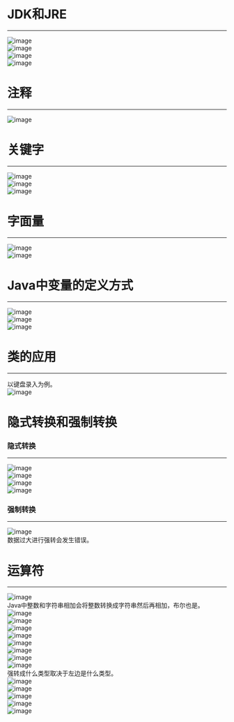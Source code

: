 # JDK和JRE
***   
![image](https://user-images.githubusercontent.com/96570699/198244541-36a8a104-0c4b-4b45-967c-8b3aca4623f1.png)  
![image](https://user-images.githubusercontent.com/96570699/198245874-bd5d12a3-5f71-4df3-8936-090cdd8fffd7.png)  
![image](https://user-images.githubusercontent.com/96570699/198246450-f4610c77-91c1-4b6b-9a92-29dc74e24a13.png)  
![image](https://user-images.githubusercontent.com/96570699/198246888-fba28b76-ba2f-432d-9301-2397206260f3.png)  


# 注释
***  
![image](https://user-images.githubusercontent.com/96570699/198247637-c1511aa3-2859-47ac-92c5-1e96321b088d.png)  


# 关键字
***  
![image](https://user-images.githubusercontent.com/96570699/198250192-5624bbc3-1554-4ce2-9e05-643500be9349.png)  
![image](https://user-images.githubusercontent.com/96570699/198250563-bd3b32a7-08d3-4934-91e1-f6da0128ca06.png)  
![image](https://user-images.githubusercontent.com/96570699/198251315-0256b770-0271-43fe-9e17-6117cfcd6dca.png)  


# 字面量
***  
![image](https://user-images.githubusercontent.com/96570699/198254412-6c162d70-68ee-4ca8-ab2b-c00390dcd39d.png)  
![image](https://user-images.githubusercontent.com/96570699/198254683-17ec5f28-4f80-40b9-8f31-563841f43547.png)  


# Java中变量的定义方式
***  
![image](https://user-images.githubusercontent.com/96570699/198333851-3bde6342-1663-4649-860e-e9c29f1224e7.png)  
![image](https://user-images.githubusercontent.com/96570699/198336244-255b39c1-c9df-4808-b4aa-7bf33dd7b52f.png)   
![image](https://user-images.githubusercontent.com/96570699/198337171-27d76f4e-7f3b-4d52-82b9-fabf16d1808f.png)  


# 类的应用
***  
以键盘录入为例。  
![image](https://user-images.githubusercontent.com/96570699/199657892-8f690a6c-2463-4c54-a5eb-239510851ba0.png)   


# 隐式转换和强制转换
### 隐式转换
***  
![image](https://user-images.githubusercontent.com/96570699/199689571-fe174fda-9f21-4707-914e-84b37da2b7e3.png)  
![image](https://user-images.githubusercontent.com/96570699/199690029-c174b3cb-fd05-4329-a1d4-c476f09c1aab.png)  
![image](https://user-images.githubusercontent.com/96570699/199690332-092550bd-776b-43de-b41f-f529fcc9b505.png)  
![image](https://user-images.githubusercontent.com/96570699/199690965-1ea7ae88-1bad-44ce-9dbe-fe2c165cea5e.png)  

### 强制转换
***  
![image](https://user-images.githubusercontent.com/96570699/199692441-4756a323-c20e-484e-9eef-66fb3c337a60.png)  
数据过大进行强转会发生错误。  


# 运算符
***  
![image](https://user-images.githubusercontent.com/96570699/199869816-764e7c7f-6a20-4aa8-9609-8f5e5a8989a6.png)  
Java中整数和字符串相加会将整数转换成字符串然后再相加，布尔也是。 
![image](https://user-images.githubusercontent.com/96570699/199870147-aaae3f5b-08c7-41b5-aa1f-031291a87f93.png)  
![image](https://user-images.githubusercontent.com/96570699/199871614-54e44c87-aafb-4853-8367-8fde68536025.png)  
![image](https://user-images.githubusercontent.com/96570699/199872244-bf076485-ea92-43f4-aa14-d953ee7e91c6.png)  
![image](https://user-images.githubusercontent.com/96570699/199872548-395b2eaf-6e60-486c-8841-fc5b075ad64a.png)   
![image](https://user-images.githubusercontent.com/96570699/199872725-38458b07-4a89-406a-a80f-ed55402f8c47.png)  
![image](https://user-images.githubusercontent.com/96570699/199873458-cc454f7b-41d3-4a27-88c4-cbb84cd5ded8.png)  
![image](https://user-images.githubusercontent.com/96570699/199873889-7771d588-7e9f-42c1-a8c2-4a44b02d30cd.png)  
![image](https://user-images.githubusercontent.com/96570699/199874547-c1c3d1bb-2d4c-440c-9c4b-a0b9a7c82856.png)  
强转成什么类型取决于左边是什么类型。  
![image](https://user-images.githubusercontent.com/96570699/199875045-e121fe90-6715-47d3-9043-63438354250c.png)  
![image](https://user-images.githubusercontent.com/96570699/199875578-d805705f-b434-4173-b390-78d4f03aaa33.png)  
![image](https://user-images.githubusercontent.com/96570699/199877137-3aca967a-8f08-423f-85db-73ef2e078e7d.png)  
![image](https://user-images.githubusercontent.com/96570699/199898543-b6f35a8b-0b37-45fd-ba7b-979a8b73b7e3.png)  
![image](https://user-images.githubusercontent.com/96570699/199899618-45aac1f3-9e29-4470-9d76-e3321f3dfd37.png)  

